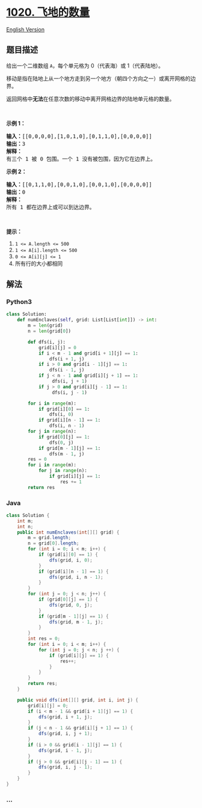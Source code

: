 # [1020. 飞地的数量](https://leetcode-cn.com/problems/number-of-enclaves)

[English Version](/solution/1000-1099/1020.Number%20of%20Enclaves/README_EN.md)

## 题目描述

<!-- 这里写题目描述 -->

<p>给出一个二维数组&nbsp;<code>A</code>，每个单元格为 0（代表海）或 1（代表陆地）。</p>

<p>移动是指在陆地上从一个地方走到另一个地方（朝四个方向之一）或离开网格的边界。</p>

<p>返回网格中<strong>无法</strong>在任意次数的移动中离开网格边界的陆地单元格的数量。</p>

<p>&nbsp;</p>

<p><strong>示例 1：</strong></p>

<pre><strong>输入：</strong>[[0,0,0,0],[1,0,1,0],[0,1,1,0],[0,0,0,0]]
<strong>输出：</strong>3
<strong>解释： </strong>
有三个 1 被 0 包围。一个 1 没有被包围，因为它在边界上。</pre>

<p><strong>示例 2：</strong></p>

<pre><strong>输入：</strong>[[0,1,1,0],[0,0,1,0],[0,0,1,0],[0,0,0,0]]
<strong>输出：</strong>0
<strong>解释：</strong>
所有 1 都在边界上或可以到达边界。</pre>

<p>&nbsp;</p>

<p><strong>提示：</strong></p>

<ol>
	<li><code>1 &lt;= A.length &lt;= 500</code></li>
	<li><code>1 &lt;= A[i].length &lt;= 500</code></li>
	<li><code>0 &lt;= A[i][j] &lt;= 1</code></li>
	<li>所有行的大小都相同</li>
</ol>


## 解法

<!-- 这里可写通用的实现逻辑 -->

<!-- tabs:start -->

### **Python3**

<!-- 这里可写当前语言的特殊实现逻辑 -->

```python
class Solution:
    def numEnclaves(self, grid: List[List[int]]) -> int:
        m = len(grid)
        n = len(grid[0])

        def dfs(i, j):
            grid[i][j] = 0
            if i < m - 1 and grid[i + 1][j] == 1:
                dfs(i + 1, j)
            if i > 0 and grid[i - 1][j] == 1:
                dfs(i - 1, j)
            if j < n - 1 and grid[i][j + 1] == 1:
                 dfs(i, j + 1)
            if j > 0 and grid[i][j - 1] == 1:
                 dfs(i, j - 1)

        for i in range(m):
            if grid[i][0] == 1:
                dfs(i, 0)
            if grid[i][n - 1] == 1:
                dfs(i, n - 1)
        for j in range(n):
            if grid[0][j] == 1:
                dfs(0, j)
            if grid[m - 1][j] == 1:
                dfs(m - 1, j)
        res = 0
        for i in range(m):
            for j in range(n):
                if grid[i][j] == 1:
                    res += 1
        return res
```

### **Java**

<!-- 这里可写当前语言的特殊实现逻辑 -->

```java
class Solution {
    int m;
    int n;
    public int numEnclaves(int[][] grid) {
        m = grid.length;
        n = grid[0].length;
        for (int i = 0; i < m; i++) {
            if (grid[i][0] == 1) {
                dfs(grid, i, 0);
            }
            if (grid[i][n - 1] == 1) {
                dfs(grid, i, n - 1);
            }
        }
        for (int j = 0; j < n; j++) {
            if (grid[0][j] == 1) {
                dfs(grid, 0, j);
            }   
            if (grid[m - 1][j] == 1) {
                dfs(grid, m - 1, j);
            } 
        } 
        int res = 0;
        for (int i = 0; i < m; i++) {
            for (int j = 0; j < n; j ++) {
                if (grid[i][j] == 1) {
                    res++;
                }
            }
        }
        return res;
    }

    public void dfs(int[][] grid, int i, int j) {
        grid[i][j] = 0;
        if (i < m - 1 && grid[i + 1][j] == 1) {
            dfs(grid, i + 1, j);
        }
        if (j < n - 1 && grid[i][j + 1] == 1) {
            dfs(grid, i, j + 1);
        }
        if (i > 0 && grid[i - 1][j] == 1) {
            dfs(grid, i - 1, j);
        }
        if (j > 0 && grid[i][j - 1] == 1) {
            dfs(grid, i, j - 1);
        }
    }
}
```

### **...**

```

```

<!-- tabs:end -->
